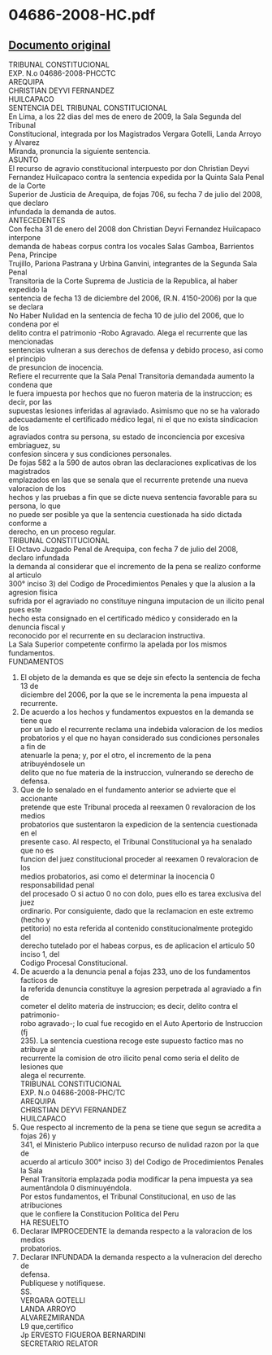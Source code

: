 
04686-2008-HC.pdf
=================
  
[Documento original](https://tc.gob.pe/jurisprudencia/2009/04686-2008-HC.pdf)  
---  
TRIBUNAL CONSTITUCIONAL  
EXP. N.o 04686-2008-PHCCTC  
AREQUIPA  
CHRISTIAN DEYVI FERNANDEZ  
HUILCAPACO  
SENTENCIA DEL TRIBUNAL CONSTITUCIONAL  
En Lima, a los 22 dias del mes de enero de 2009, la Sala Segunda del Tribunal  
Constitucional, integrada por los Magistrados Vergara Gotelli, Landa Arroyo y Alvarez  
Miranda, pronuncia la siguiente sentencia.  
ASUNTO  
El recurso de agravio constitucional interpuesto por don Christian Deyvi  
Fernandez Huilcapaco contra la sentencia expedida por la Quinta Sala Penal de la Corte  
Superior de Justicia de Arequipa, de fojas 706, su fecha 7 de julio del 2008, que declaro  
infundada la demanda de autos.  
ANTECEDENTES  
Con fecha 31 de enero del 2008 don Christian Deyvi Fernandez Huilcapaco interpone  
demanda de habeas corpus contra los vocales Salas Gamboa, Barrientos Pena, Principe  
Trujillo, Pariona Pastrana y Urbina Ganvini, integrantes de la Segunda Sala Penal  
Transitoria de la Corte Suprema de Justicia de la Republica, al haber expedido la  
sentencia de fecha 13 de diciembre del 2006, (R.N. 4150-2006) por la que se declara  
No Haber Nulidad en la sentencia de fecha 10 de julio del 2006, que lo condena por el  
delito contra el patrimonio -Robo Agravado. Alega el recurrente que las mencionadas  
sentencias vulneran a sus derechos de defensa y debido proceso, asi como el principio  
de presuncion de inocencia.  
Refiere el recurrente que la Sala Penal Transitoria demandada aumento la condena que  
le fuera impuesta por hechos que no fueron materia de la instruccion; es decir, por las  
supuestas lesiones inferidas al agraviado. Asimismo que no se ha valorado  
adecuadamente el certificado médico legal, ni el que no exista sindicacion de los  
agraviados contra su persona, su estado de inconciencia por excesiva embriaguez, su  
confesion sincera y sus condiciones personales.  
De fojas 582 a la 590 de autos obran las declaraciones explicativas de los magistrados  
emplazados en las que se senala que el recurrente pretende una nueva valoracion de los  
hechos y las pruebas a fin que se dicte nueva sentencia favorable para su persona, lo que  
no puede ser posible ya que la sentencia cuestionada ha sido dictada conforme a  
derecho, en un proceso regular.  
TRIBUNAL CONSTITUCIONAL  
El Octavo Juzgado Penal de Arequipa, con fecha 7 de julio del 2008, declaro infundada  
la demanda al considerar que el incremento de la pena se realizo conforme al articulo  
300° inciso 3) del Codigo de Procedimientos Penales y que la alusion a la agresion fisica  
sufrida por el agraviado no constituye ninguna imputacion de un ilicito penal pues este  
hecho esta consignado en el certificado médico y considerado en la denuncia fiscal y  
reconocido por el recurrente en su declaracion instructiva.  
La Sala Superior competente confirmo la apelada por los mismos fundamentos.  
FUNDAMENTOS  
1. El objeto de la demanda es que se deje sin efecto la sentencia de fecha 13 de  
diciembre del 2006, por la que se le incrementa la pena impuesta al recurrente.  
2. De acuerdo a los hechos y fundamentos expuestos en la demanda se tiene que  
por un lado el recurrente reclama una indebida valoracion de los medios  
probatorios y el que no hayan considerado sus condiciones personales a fin de  
atenuarle la pena; y, por el otro, el incremento de la pena atribuyéndosele un  
delito que no fue materia de la instruccion, vulnerando se derecho de defensa.  
3. Que de lo senalado en el fundamento anterior se advierte que el accionante  
pretende que este Tribunal proceda al reexamen 0 revaloracion de los medios  
probatorios que sustentaron la expedicion de la sentencia cuestionada en el  
presente caso. Al respecto, el Tribunal Constitucional ya ha senalado que no es  
funcion del juez constitucional proceder al reexamen 0 revaloracion de los  
medios probatorios, asi como el determinar la inocencia 0 responsabilidad penal  
del procesado O si actuo 0 no con dolo, pues ello es tarea exclusiva del juez  
ordinario. Por consiguiente, dado que la reclamacion en este extremo (hecho y  
petitorio) no esta referida al contenido constitucionalmente protegido del  
derecho tutelado por el habeas corpus, es de aplicacion el articulo 50 inciso 1, del  
Codigo Procesal Constitucional.  
4. De acuerdo a la denuncia penal a fojas 233, uno de los fundamentos facticos de  
la referida denuncia constituye la agresion perpetrada al agraviado a fin de  
cometer el delito materia de instruccion; es decir, delito contra el patrimonio-  
robo agravado-; lo cual fue recogido en el Auto Apertorio de Instruccion (fj  
235). La sentencia cuestiona recoge este supuesto factico mas no atribuye al  
recurrente la comision de otro ilicito penal como seria el delito de lesiones que  
alega el recurrente.  
TRIBUNAL CONSTITUCIONAL  
EXP. N.o 04686-2008-PHC/TC  
AREQUIPA  
CHRISTIAN DEYVI FERNANDEZ  
HUILCAPACO  
5. Que respecto al incremento de la pena se tiene que segun se acredita a fojas 26) y  
341, el Ministerio Publico interpuso recurso de nulidad razon por la que de  
acuerdo al articulo 300° inciso 3) del Codigo de Procedimientos Penales la Sala  
Penal Transitoria emplazada podia modificar la pena impuesta ya sea  
aumentândola 0 disminuyéndola.  
Por estos fundamentos, el Tribunal Constitucional, en uso de las atribuciones  
que le confiere la Constitucion Politica del Peru  
HA RESUELTO  
1. Declarar IMPROCEDENTE la demanda respecto a la valoracion de los medios  
probatorios.  
2. Declarar INFUNDADA la demanda respecto a la vulneracion del derecho de  
defensa.  
Publiquese y notifiquese.  
SS.  
VERGARA GOTELLI  
LANDA ARROYO  
ALVAREZMIRANDA  
L9 que,certifico  
Jp ERVESTO FIGUEROA BERNARDINI  
SECRETARIO RELATOR